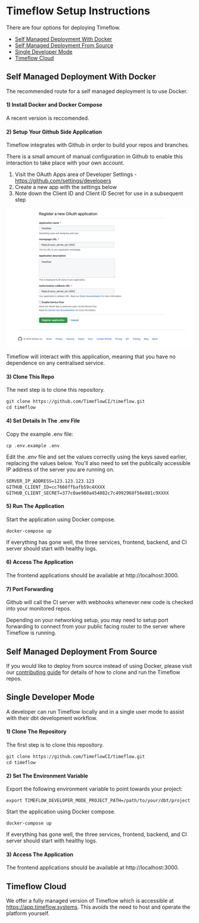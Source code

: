 # Timeflow Setup Instructions 

There are four options for deploying Timeflow.

- [Self Managed Deployment With Docker](https://github.com/TimeflowCI/timeflow/blob/main/SETUP.md#self-managed-deployment-with-docker)
- [Self Managed Deployment From Source](https://github.com/TimeflowCI/timeflow/blob/main/SETUP.md#self-managed-deployment-from-source)
- [Single Developer Mode](https://github.com/TimeflowCI/timeflow/blob/main/SETUP.md#single-developer-mode)
- [Timeflow Cloud](https://github.com/TimeflowCI/timeflow/blob/main/SETUP.md#timeflow-cloud)







## Self Managed Deployment With Docker

The recommended route for a self managed deployment is to use Docker. 

#### 1) Install Docker and Docker Compose

A recent version is reccomended.

#### 2) Setup Your Github Side Application

Timeflow integrates with Github in order to build your repos and branches.  

There is a small amount of manual configuration in Github to enable this interaction to take place with your own account.  

1. Visit the OAuth Apps area of Developer Settings - https://github.com/settings/developers
2. Create a new app with the settings below
5. Note down the Client ID and Client ID Secret for use in a subsequent step

<img src="/oauthapp.png" width="900"/>

Timeflow will interact with this application, meaning that you have no dependence on any centralised service. 

#### 3) Clone This Repo

The next step is to clone this repository.

```
git clone https://github.com/TimeflowCI/timeflow.git
cd timeflow
```

#### 4) Set Details In The .env File

Copy the example .env file:

```
cp .env.example .env
```

Edit the .env file and set the values correctly using the keys saved earlier, replacing the values below.  You'll also need to set the publically accessible IP address of the server you are running on.  

```
SERVER_IP_ADDRESS=123.123.123.123
GITHUB_CLIENT_ID=cc7666ffbafb59c4XXXX
GITHUB_CLIENT_SECRET=377c0ae980a454082c7c4992968f56e881c9XXXX
```

#### 5) Run The Application 

Start the application using Docker compose.  

```
docker-compose up 
```

If everything has gone well, the three services, frontend, backend, and CI server should start with healthy logs.  

#### 6) Access The Application

The frontend applications should be available at http://localhost:3000.

#### 7) Port Forwarding

Github will call the CI server with webhooks whenever new code is checked into your monitored repos.  

Depending on your networking setup, you may need to setup port forwarding to connect from your public facing router to the server where Timeflow is running.  





## Self Managed Deployment From Source

If you would like to deploy from source instead of using Docker, please visit our [contributing guide](CONTRIBUTING.md) for details of how to clone and run the Timeflow repos.  






## Single Developer Mode

A developer can run Timeflow locally and in a single user mode to assist with their dbt development workflow.  

#### 1) Clone The Repository

The first step is to clone this repository.

```
git clone https://github.com/TimeflowCI/timeflow.git
cd timeflow
```

#### 2) Set The Environment Variable

Export the following environment variable to point towards your project:

```
export TIMEFLOW_DEVELOPER_MODE_PROJECT_PATH=/path/to/your/dbt/project
```

Start the application using Docker compose.  

```
docker-compose up 
```

If everything has gone well, the three services, frontend, backend, and CI server should start with healthy logs.  

#### 3) Access The Application

The frontend applications should be available at http://localhost:3000.
  

## Timeflow Cloud
  
We offer a fully managed version of Timeflow which is accessible at https://app.timeflow.systems.  This avoids the need to host and operate the platform yourself.  

